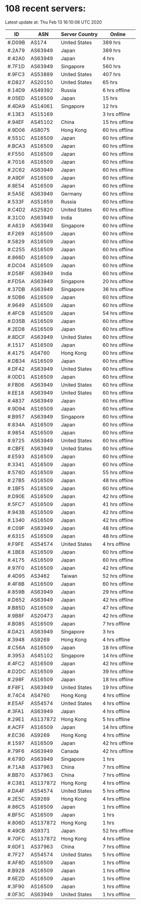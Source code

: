 # 108 recent servers:

Latest update at: Thu Feb 13 16:10:08 UTC 2020

| ID | ASN | Server Country | Online |
| -- | --- | -------------- | ------ |
| #.D09B | AS174 | United States | 389 hrs |
| #.2A79 | AS63949 | Japan | 389 hrs |
| #.42A0 | AS63949 | Japan | 4 hrs |
| #.7F1D | AS63949 | Singapore | 560 hrs |
| #.9FC3 | AS53889 | United States | 407 hrs |
| #.D827 | AS20150 | United States | 65 hrs |
| #.14D9 | AS49392 | Russia | 6 hrs offline |
| #.05ED | AS16509 | Japan | 15 hrs |
| #.4DA9 | AS14061 | Singapore | 12 hrs |
| #.13E3 | AS15169 |  | 3 hrs offline |
| #.94EF | AS45102 | China | 15 hrs offline |
| #.9D06 | AS8075 | Hong Kong | 60 hrs offline |
| #.551C | AS16509 | Japan | 60 hrs offline |
| #.BCA3 | AS16509 | Japan | 60 hrs offline |
| #.F550 | AS16509 | Japan | 60 hrs offline |
| #.7016 | AS16509 | Japan | 60 hrs offline |
| #.2C62 | AS63949 | Japan | 60 hrs offline |
| #.A9DF | AS16509 | Japan | 60 hrs offline |
| #.8E54 | AS16509 | Japan | 60 hrs offline |
| #.5A5E | AS63949 | Germany | 60 hrs offline |
| #.533F | AS51659 | Russia | 60 hrs offline |
| #.C4D2 | AS25820 | United States | 60 hrs offline |
| #.31C0 | AS63949 | India | 60 hrs offline |
| #.A619 | AS63949 | Singapore | 60 hrs offline |
| #.F269 | AS16509 | Japan | 60 hrs offline |
| #.5829 | AS16509 | Japan | 60 hrs offline |
| #.C255 | AS16509 | Japan | 60 hrs offline |
| #.866D | AS16509 | Japan | 60 hrs offline |
| #.DC04 | AS16509 | Japan | 60 hrs offline |
| #.D58F | AS63949 | India | 60 hrs offline |
| #.FD5A | AS63949 | Singapore | 20 hrs offline |
| #.37DB | AS63949 | Singapore | 36 hrs offline |
| #.5DB6 | AS16509 | Japan | 60 hrs offline |
| #.9649 | AS16509 | Japan | 60 hrs offline |
| #.4FC8 | AS16509 | Japan | 54 hrs offline |
| #.D35B | AS16509 | Japan | 60 hrs offline |
| #.2ED8 | AS16509 | Japan | 60 hrs offline |
| #.8DCF | AS63949 | United States | 60 hrs offline |
| #.1517 | AS16509 | Japan | 60 hrs offline |
| #.4175 | AS4760 | Hong Kong | 60 hrs offline |
| #.DB34 | AS16509 | Japan | 60 hrs offline |
| #.DF42 | AS63949 | United States | 60 hrs offline |
| #.0DD1 | AS16509 | Japan | 60 hrs offline |
| #.FB06 | AS63949 | United States | 60 hrs offline |
| #.EE18 | AS63949 | United States | 60 hrs offline |
| #.4837 | AS63949 | Japan | 60 hrs offline |
| #.9D94 | AS16509 | Japan | 60 hrs offline |
| #.B957 | AS63949 | Singapore | 60 hrs offline |
| #.834A | AS16509 | Japan | 60 hrs offline |
| #.9854 | AS16509 | Japan | 60 hrs offline |
| #.9725 | AS63949 | United States | 60 hrs offline |
| #.CBFE | AS63949 | United States | 60 hrs offline |
| #.E593 | AS16509 | Japan | 60 hrs offline |
| #.3341 | AS16509 | Japan | 60 hrs offline |
| #.576D | AS16509 | Japan | 55 hrs offline |
| #.27B5 | AS16509 | Japan | 48 hrs offline |
| #.1BF5 | AS16509 | Japan | 60 hrs offline |
| #.D90E | AS16509 | Japan | 42 hrs offline |
| #.5FC7 | AS16509 | Japan | 41 hrs offline |
| #.943B | AS16509 | Japan | 42 hrs offline |
| #.1340 | AS16509 | Japan | 42 hrs offline |
| #.C09F | AS63949 | Japan | 48 hrs offline |
| #.6315 | AS16509 | Japan | 48 hrs offline |
| #.F9FE | AS54574 | United States | 4 hrs offline |
| #.1BE8 | AS16509 | Japan | 60 hrs offline |
| #.4175 | AS16509 | Japan | 60 hrs offline |
| #.97F0 | AS16509 | Japan | 42 hrs offline |
| #.4D95 | AS3462 | Taiwan | 52 hrs offline |
| #.4F8B | AS16509 | Japan | 60 hrs offline |
| #.859B | AS63949 | Japan | 29 hrs offline |
| #.D652 | AS63949 | Japan | 42 hrs offline |
| #.B85D | AS16509 | Japan | 47 hrs offline |
| #.9B8F | AS20473 | Japan | 42 hrs offline |
| #.B085 | AS16509 | Japan | 7 hrs offline |
| #.DA21 | AS63949 | Singapore | 3 hrs |
| #.3948 | AS9269 | Hong Kong | 4 hrs offline |
| #.C56A | AS16509 | Japan | 18 hrs offline |
| #.3953 | AS45102 | Singapore | 14 hrs offline |
| #.4FC2 | AS16509 | Japan | 42 hrs offline |
| #.D2DC | AS16509 | Japan | 39 hrs offline |
| #.298F | AS16509 | Japan | 18 hrs offline |
| #.F8F1 | AS63949 | United States | 19 hrs offline |
| #.74C4 | AS4760 | Hong Kong | 4 hrs offline |
| #.E5AF | AS54574 | United States | 4 hrs offline |
| #.3FA1 | AS63949 | Japan | 4 hrs offline |
| #.29E1 | AS137872 | Hong Kong | 5 hrs offline |
| #.ACFF | AS16509 | Japan | 14 hrs offline |
| #.EC36 | AS9269 | Hong Kong | 4 hrs offline |
| #.1597 | AS16509 | Japan | 42 hrs offline |
| #.79F6 | AS63949 | Canada | 42 hrs offline |
| #.679D | AS63949 | Singapore | 1 hrs |
| #.71A8 | AS37963 | China | 7 hrs offline |
| #.BB70 | AS37963 | China | 7 hrs offline |
| #.C381 | AS137872 | Hong Kong | 4 hrs offline |
| #.DA4F | AS54574 | United States | 5 hrs offline |
| #.2E5C | AS9269 | Hong Kong | 4 hrs offline |
| #.86C5 | AS16509 | Japan | 1 hrs offline |
| #.BF5C | AS16509 | Japan | 1 hrs |
| #.806D | AS137872 | Hong Kong | 1 hrs |
| #.49CB | AS9371 | Japan | 52 hrs offline |
| #.70FC | AS137872 | Hong Kong | 4 hrs offline |
| #.6DF1 | AS37963 | China | 7 hrs offline |
| #.7F27 | AS54574 | United States | 5 hrs offline |
| #.AF8D | AS16509 | Japan | 1 hrs offline |
| #.B928 | AS16509 | Japan | 1 hrs offline |
| #.6E2D | AS16509 | Japan | 1 hrs offline |
| #.3F90 | AS16509 | Japan | 1 hrs offline |
| #.0F3C | AS63949 | United States | 1 hrs offline |

